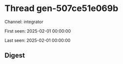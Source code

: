 # Thread gen-507ce51e069b
Channel: integrator

First seen: 2025-02-01 00:00:00

Last seen: 2025-02-01 00:00:00

## Digest


